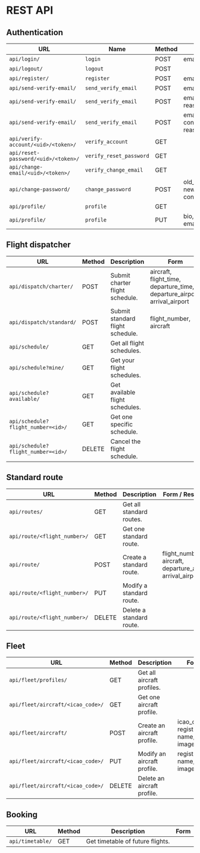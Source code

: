 # REST API
## Authentication
| URL                                 | Name                    | Method | Form                                                           |
|-------------------------------------|-------------------------|--------|----------------------------------------------------------------|
| `api/login/`                        | `login`                 | POST   | email, password                                                |
| `api/logout/`                       | `logout`                | POST   |                                                                |
| `api/register/`                     | `register`              | POST   | email, password                                                |
| `api/send-verify-email/`            | `send_verify_email`     | POST   | email, reason=`register`                                       |
| `api/send-verify-email/`            | `send_verify_email`     | POST   | email, new_email, reason=`change_email`                        |
| `api/send-verify-email/`            | `send_verify_email`     | POST   | email, new_password, confirm_password, reason=`reset_password` |
| `api/verify-account/<uid>/<token>/` | `verify_account`        | GET    |                                                                |
| `api/reset-password/<uid>/<token>/` | `verify_reset_password` | GET    |                                                                |
| `api/change-email/<uid>/<token>/`   | `verify_change_email`   | GET    |                                                                |
| `api/change-password/`              | `change_password`       | POST   | old_password, new_password, confirm_password                   |
| `api/profile/`                      | `profile`               | GET    |                                                                |
| `api/profile/`                      | `profile`               | PUT    | bio, display_name, email, receive_emails                       |

## Flight dispatcher
| URL                                | Method | Description                      | Form                                                                      |
|------------------------------------|--------|----------------------------------|---------------------------------------------------------------------------|
| `api/dispatch/charter/`            | POST   | Submit charter flight schedule.  | aircraft, flight_time, departure_time, departure_airport, arrival_airport |
| `api/dispatch/standard/`           | POST   | Submit standard flight schedule. | flight_number, aircraft                                                   |
| `api/schedule/`                    | GET    | Get all flight schedules.        |                                                                           |
| `api/schedule?mine/`               | GET    | Get your flight schedules.       |                                                                           |
| `api/schedule?available/`          | GET    | Get available flight schedules.  |                                                                           |
| `api/schedule?flight_number=<id>/` | GET    | Get one specific schedule.       |                                                                           |
| `api/schedule?flight_number=<id>/` | DELETE | Cancel the flight schedule.      |                                                                           |

## Standard route
| URL                          | Method | Description              | Form / Response                                             |
|------------------------------|--------|--------------------------|-------------------------------------------------------------|
| `api/routes/`                | GET    | Get all standard routes. |                                                             |
| `api/route/<flight_number>/` | GET    | Get one standard route.  |                                                             |
| `api/route/`                 | POST   | Create a standard route. | flight_number, aircraft, departure_airport, arrival_airport |
| `api/route/<flight_number>/` | PUT    | Modify a standard route. |                                                             |
| `api/route/<flight_number>/` | DELETE | Delete a standard route. |                                                             |

## Fleet
| URL                               | Method | Description                 | Form                                 |
|-----------------------------------|--------|-----------------------------|--------------------------------------|
| `api/fleet/profiles/`             | GET    | Get all aircraft profiles.  |                                      |
| `api/fleet/aircraft/<icao_code>/` | GET    | Get one aircraft profile.   |                                      |
| `api/fleet/aircraft/`             | POST   | Create an aircraft profile. | icao_code, registration, name, image |
| `api/fleet/aircraft/<icao_code>/` | PUT    | Modify an aircraft profile. | registration, name, image            |
| `api/fleet/aircraft/<icao_code>/` | DELETE | Delete an aircraft profile. |                                      |

## Booking
| URL              | Method | Description                      | Form |
|------------------|--------|----------------------------------|------|
| `api/timetable/` | GET    | Get timetable of future flights. |      |
